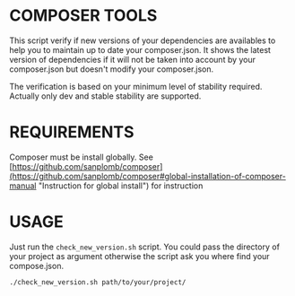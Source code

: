 COMPOSER TOOLS
==============

This script verify if new versions of your dependencies are availables to help you to maintain up to date your composer.json.
It shows the latest version of dependencies if it will not be taken into account by your composer.json but doesn't modify your composer.json.

The verification is based on your minimum level of stability required. Actually only dev and stable stability are supported.

REQUIREMENTS
============

Composer must be install globally. See [https://github.com/sanplomb/composer](https://github.com/sanplomb/composer#global-installation-of-composer-manual "Instruction for global install") for instruction

USAGE
=====

Just run the `check_new_version.sh` script.
You could pass the directory of your project as argument otherwise the script ask you where find your compose.json.

```
./check_new_version.sh path/to/your/project/
```
